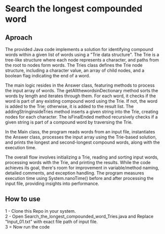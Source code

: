 
# Search the longest compounded word




## Aproach

The provided Java code implements a solution for identifying compound words within a given list of words using a "Trie data structure". The Trie is a tree-like structure where each node represents a character, and paths from the root to nodes form words. The Tries class defines the Trie node structure, including a character value, an array of child nodes, and a boolean flag indicating the end of a word.

The main logic resides in the Answer class, featuring methods to process the input array of words. The getAllthewordsinDectionary method sorts the words by length and iterates through them. For each word, it checks if the word is part of any existing compound word using the Trie. If not, the word is added to the Trie; otherwise, it is added to the result list. The addingStringinsideTries method inserts a given string into the Trie, creating nodes for each character. The isFinalEnded method recursively checks if a given string is part of a compound word by traversing the Trie.

In the Main class, the program reads words from an input file, instantiates the Answer class, processes the input array using the Trie-based solution, and prints the longest and second-longest compound words, along with the execution time.

The overall flow involves initializing a Trie, reading and sorting input words, processing words with the Trie, and printing the results. While the code achieves its goal, there's room for improvement in variable/method naming, detailed comments, and exception handling. The program measures execution time using System.nanoTime() before and after processing the input file, providing insights into performance.
## How to use 

1 - Clone this Repo in your system.\
2 - Open Search_the_longest_compounded_word_Tries.java and Replace "Input_01.txt" with exact file path of input file.\
3 = Now run the code